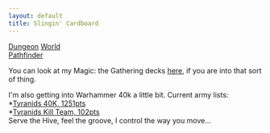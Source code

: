 ```yaml
---
layout: default
title: Slingin' Cardboard
---
```


[Dungeon](http://www.dungeon-world.com/) [World](https://www.dungeonworldsrd.com/)  
[Pathfinder](https://www.d20pfsrd.com/)

You can look at my Magic: the Gathering decks [here](https://deckbox.org/users/timburr), if you are into that sort of thing.

I'm also getting into Warhammer 40k a little bit. Current army lists:
*[Tyranids 40K, 1251pts](40kArmies/Tyranids_1250.html)  
*[Tyranids Kill Team, 102pts](40kArmies/KillTeam.html)  
Serve the Hive, feel the groove, I control the way you move...

